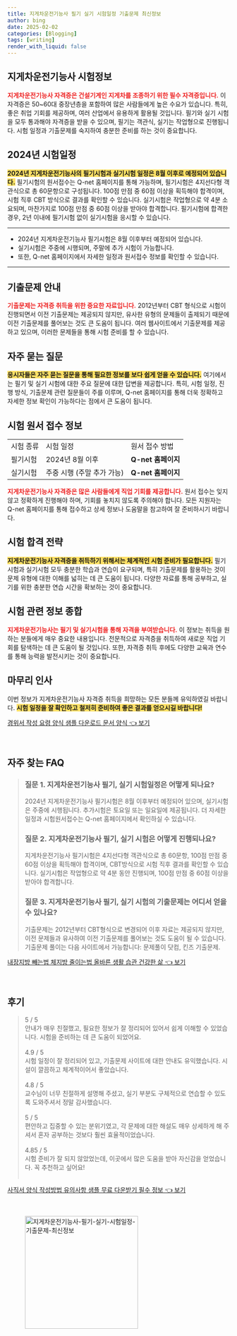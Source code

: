 ```yaml
---
title: 지게차운전기능사 필기 실기 시험일정 기출문제 최신정보
author: bing
date: 2025-02-02
categories: [Blogging]
tags: [writing]
render_with_liquid: false
---
```



<h2 id='지게차운전기능사_시험정보'>지게차운전기능사 시험정보</h2>

<p><b><span style="color: #ee2323;">지게차운전기능사 자격증은 건설기계인 지게차를 조종하기 위한 필수 자격증입니다.</span></b> 이 자격증은 50~60대 중장년층을 포함하여 많은 사람들에게 높은 수요가 있습니다. 특히, 좋은 취업 기회를 제공하며, 여러 산업에서 유용하게 활용될 것입니다. 필기와 실기 시험을 모두 통과해야 자격증을 받을 수 있으며, 필기는 객관식, 실기는 작업형으로 진행됩니다. 시험 일정과 기출문제를 숙지하여 충분한 준비를 하는 것이 중요합니다.</p>

<h2 id='2024년_시험일정'>2024년 시험일정</h2>

<p><b><span style="background-color: #ffe066;">2024년 지게차운전기능사의 필기시험과 실기시험 일정은 8월 이후로 예정되어 있습니다.</span></b> 필기시험의 원서접수는 Q-net 홈페이지를 통해 가능하며, 필기시험은 4지선다형 객관식으로 총 60문항으로 구성됩니다. 100점 만점 중 60점 이상을 획득해야 합격이며, 시험 직후 CBT 방식으로 결과를 확인할 수 있습니다. 실기시험은 작업형으로 약 4분 소요되며, 마찬가지로 100점 만점 중 60점 이상을 받아야 합격합니다. 필기시험에 합격한 경우, 2년 이내에 필기시험 없이 실기시험을 응시할 수 있습니다.</p>

<hr />

<ul>
    <li>2024년 지게차운전기능사 필기시험은 8월 이후부터 예정되어 있습니다.</li>
    <li>실기시험은 주중에 시행되며, 주말에 추가 시험이 가능합니다.</li>
    <li>또한, Q-net 홈페이지에서 자세한 일정과 원서접수 정보를 확인할 수 있습니다.</li>
</ul>

<hr />

<h2 id='기출문제_안내'>기출문제 안내</h2>

<p><b><span style="color: #ee2323;">기출문제는 자격증 취득을 위한 중요한 자료입니다.</span></b> 2012년부터 CBT 형식으로 시험이 진행되면서 이전 기출문제는 제공되지 않지만, 유사한 유형의 문제들이 출제되기 때문에 이전 기출문제를 풀어보는 것도 큰 도움이 됩니다. 여러 웹사이트에서 기출문제를 제공하고 있으며, 이러한 문제들을 통해 시험 준비를 할 수 있습니다.</p>

<h2 id='자주_묻는_질문'>자주 묻는 질문</h2>

<p><b><span style="background-color: #ffe066;">응시자들은 자주 묻는 질문을 통해 필요한 정보를 보다 쉽게 얻을 수 있습니다.</span></b> 여기에서는 필기 및 실기 시험에 대한 주요 질문에 대한 답변을 제공합니다. 특히, 시험 일정, 진행 방식, 기출문제 관련 질문들이 주를 이루며, Q-net 홈페이지를 통해 더욱 정확하고 자세한 정보 확인이 가능하다는 점에서 큰 도움이 됩니다.</p>

<h2 id='시험_원서_접수_정보'>시험 원서 접수 정보</h2>

<table>
    <tr>
        <td>시험 종류</td>
        <td>시험 일정</td>
        <td>원서 접수 방법</td>
    </tr>
    <tr>
        <td>필기시험</td>
        <td>2024년 8월 이후</td>
        <td><b>Q-net 홈페이지</b></td>
    </tr>
    <tr>
        <td>실기시험</td>
        <td>주중 시행 (주말 추가 가능)</td>
        <td><b>Q-net 홈페이지</b></td>
    </tr>
</table>

<p><b><span style="color: #ee2323;">지게차운전기능사 자격증은 많은 사람들에게 직업 기회를 제공합니다.</span></b> 원서 접수는 잊지 않고 정확하게 진행해야 하며, 기회를 놓치지 않도록 주의해야 합니다. 모든 지원자는 Q-net 홈페이지를 통해 접수하고 상세 정보나 도움말을 참고하여 잘 준비하시기 바랍니다.</p>

<h2 id='시험_합격_전략'>시험 합격 전략</h2>

<p><b><span style="background-color: #ffe066;">지게차운전기능사 자격증을 취득하기 위해서는 체계적인 시험 준비가 필요합니다.</span></b> 필기시험과 실기시험 모두 충분한 학습과 연습이 요구되며, 특히 기출문제를 활용하는 것이 문제 유형에 대한 이해를 넓히는 데 큰 도움이 됩니다. 다양한 자료를 통해 공부하고, 실기를 위한 충분한 연습 시간을 확보하는 것이 중요합니다.</p>

<h2 id='시험_관련_정보_종합'>시험 관련 정보 종합</h2>

<p><b><span style="color: #ee2323;">지게차운전기능사는 필기 및 실기시험을 통해 자격을 부여받습니다.</span></b> 이 정보는 취득을 원하는 분들에게 매우 중요한 내용입니다. 전문적으로 자격증을 취득하여 새로운 직업 기회를 탐색하는 데 큰 도움이 될 것입니다. 또한, 자격증 취득 후에도 다양한 교육과 연수를 통해 능력을 발전시키는 것이 중요합니다.</p>

<h2 id='마무리_인사'>마무리 인사</h2>

<p>이번 정보가 지게차운전기능사 자격증 취득을 희망하는 모든 분들께 유익하였길 바랍니다. <b><span style="background-color: #ffe066;">시험 일정을 잘 확인하고 철저히 준비하여 좋은 결과를 얻으시길 바랍니다!</span></b></p>


<p><a class="click-button" title="경위서 작성 요령 양식 샘플 다운로드 문서 양식" href="https://blackassets.github.io/posts/%EA%B2%BD%EC%9C%84%EC%84%9C-%EC%9E%91%EC%84%B1-%EC%9A%94%EB%A0%B9-%EC%96%91%EC%8B%9D-%EC%83%98%ED%94%8C-%EB%8B%A4%EC%9A%B4%EB%A1%9C%EB%93%9C-%EB%AC%B8%EC%84%9C-%EC%96%91%EC%8B%9D/" rel="dofollow">경위서 작성 요령 양식 샘플 다운로드 문서 양식 👈 보기</a></p><br>
<h2 id='자주_찾는_FAQ'>자주 찾는 FAQ</h2>
<div itemscope="" itemtype="https://schema.org/FAQPage">
<blockquote>
<div itemscope="" itemprop="mainEntity" itemtype="https://schema.org/Question">
<h3 itemprop="name">질문 1. 지게차운전기능사 필기, 실기 시험일정은 어떻게 되나요?</h3>
<div itemscope="" itemprop="acceptedAnswer" itemtype="https://schema.org/Answer">
<span itemprop="text">
<p>2024년 지게차운전기능사 필기시험은 8월 이후부터 예정되어 있으며, 실기시험은 주중에 시행됩니다. 추가시험은 토요일 또는 일요일에 제공됩니다. 더 자세한 일정과 시험원서접수는 Q-net 홈페이지에서 확인하실 수 있습니다.</p>
</span>
</div>
</div>
<div itemscope="" itemprop="mainEntity" itemtype="https://schema.org/Question">
<h3 itemprop="name">질문 2. 지게차운전기능사 필기, 실기 시험은 어떻게 진행되나요?</h3>
<div itemscope="" itemprop="acceptedAnswer" itemtype="https://schema.org/Answer">
<span itemprop="text">
<p>지게차운전기능사 필기시험은 4지선다형 객관식으로 총 60문항, 100점 만점 중 60점 이상을 획득해야 합격이며, CBT방식으로 시험 직후 결과를 확인할 수 있습니다. 실기시험은 작업형으로 약 4분 동안 진행되며, 100점 만점 중 60점 이상을 받아야 합격합니다.</p>
</span>
</div>
</div>
<div itemscope="" itemprop="mainEntity" itemtype="https://schema.org/Question">
<h3 itemprop="name">질문 3. 지게차운전기능사 필기, 실기 시험의 기출문제는 어디서 얻을 수 있나요?</h3>
<div itemscope="" itemprop="acceptedAnswer" itemtype="https://schema.org/Answer">
<span itemprop="text">
<p>기출문제는 2012년부터 CBT형식으로 변경되어 이후 자료는 제공되지 않지만, 이전 문제들과 유사하여 이전 기출문제를 풀어보는 것도 도움이 될 수 있습니다. 기출문제 풀이는 다음 사이트에서 가능합니다: 문제풀이 닷컴, 킨즈 기출문제.</p>
</span>
</div>
</div>
</blockquote>
</div>
<p><a class="click-button" title="내장지방 빼는법 체지방 줄이는법 올바른 생활 습관 건강한 삶" href="https://blackassets.github.io/posts/%EB%82%B4%EC%9E%A5%EC%A7%80%EB%B0%A9-%EB%B9%BC%EB%8A%94%EB%B2%95-%EC%B2%B4%EC%A7%80%EB%B0%A9-%EC%A4%84%EC%9D%B4%EB%8A%94%EB%B2%95-%EC%98%AC%EB%B0%94%EB%A5%B8-%EC%83%9D%ED%99%9C-%EC%8A%B5%EA%B4%80-%EA%B1%B4%EA%B0%95%ED%95%9C-%EC%82%B6/" rel="dofollow">내장지방 빼는법 체지방 줄이는법 올바른 생활 습관 건강한 삶 👈 보기</a></p><br>
<h2 id='후기'>후기</h2>
<div itemscope itemtype="https://schema.org/Product">
  <blockquote>
  <div itemprop="review" itemscope itemtype="https://schema.org/Review">
      <div itemprop="reviewRating" itemscope itemtype="https://schema.org/Rating"> <span itemprop="ratingValue">5</span> / <span itemprop="bestRating">5</span> </div>
      <span itemprop="reviewBody">안내가 매우 친절했고, 필요한 정보가 잘 정리되어 있어서 쉽게 이해할 수 있었습니다. 시험을 준비하는 데 큰 도움이 되었어요.</span>
  </div>
  <br>
  <div itemprop="review" itemscope itemtype="https://schema.org/Review">
      <div itemprop="reviewRating" itemscope itemtype="https://schema.org/Rating"> <span itemprop="ratingValue">4.9</span> / <span itemprop="bestRating">5</span> </div>
      <span itemprop="reviewBody">시험 일정이 잘 정리되어 있고, 기출문제 사이트에 대한 안내도 유익했습니다. 시설이 깔끔하고 체계적이어서 좋았습니다.</span>
  </div>
  <br>
  <div itemprop="review" itemscope itemtype="https://schema.org/Review">
      <div itemprop="reviewRating" itemscope itemtype="https://schema.org/Rating"> <span itemprop="ratingValue">4.8</span> / <span itemprop="bestRating">5</span> </div>
      <span itemprop="reviewBody">교수님이 너무 친절하게 설명해 주셨고, 실기 부분도 구체적으로 연습할 수 있도록 도와주셔서 정말 감사했습니다.</span>
  </div>
  <br>
  <div itemprop="review" itemscope itemtype="https://schema.org/Review">
      <div itemprop="reviewRating" itemscope itemtype="https://schema.org/Rating"> <span itemprop="ratingValue">5</span> / <span itemprop="bestRating">5</span> </div>
      <span itemprop="reviewBody">편안하고 집중할 수 있는 분위기였고, 각 문제에 대한 해설도 매우 상세하게 해 주셔서 혼자 공부하는 것보다 훨씬 효율적이었습니다.</span>
  </div>
  <br>
  <div itemprop="review" itemscope itemtype="https://schema.org/Review">
      <div itemprop="reviewRating" itemscope itemtype="https://schema.org/Rating"> <span itemprop="ratingValue">4.85</span> / <span itemprop="bestRating">5</span> </div>
      <span itemprop="reviewBody">시험 준비가 잘 되지 않았었는데, 이곳에서 많은 도움을 받아 자신감을 얻었습니다. 꼭 추천하고 싶어요!</span>
  </div>
  <br>
  </blockquote>
</div>
<p><a class="click-button" title="사직서 양식 작성방법 유의사항 샘플 무료 다운받기 필수 정보" href="https://blackassets.github.io/posts/%EC%82%AC%EC%A7%81%EC%84%9C-%EC%96%91%EC%8B%9D-%EC%9E%91%EC%84%B1%EB%B0%A9%EB%B2%95-%EC%9C%A0%EC%9D%98%EC%82%AC%ED%95%AD-%EC%83%98%ED%94%8C-%EB%AC%B4%EB%A3%8C-%EB%8B%A4%EC%9A%B4%EB%B0%9B%EA%B8%B0-%ED%95%84%EC%88%98-%EC%A0%95%EB%B3%B4/" rel="dofollow">사직서 양식 작성방법 유의사항 샘플 무료 다운받기 필수 정보 👈 보기</a></p><br>
<figure class="image"><img src="https://blackassets.github.io/assets/img/thumbnail/지게차운전기능사-필기-실기-시험일정-기출문제-최신정보.webp" alt="지게차운전기능사-필기-실기-시험일정-기출문제-최신정보" width="256" height="256"></figure>